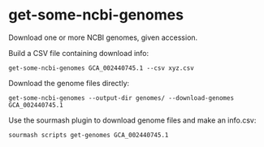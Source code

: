 # get-some-ncbi-genomes

Download one or more NCBI genomes, given accession.

Build a CSV file containing download info:
```
get-some-ncbi-genomes GCA_002440745.1 --csv xyz.csv
```

Download the genome files directly:
```
get-some-ncbi-genomes --output-dir genomes/ --download-genomes GCA_002440745.1
```

Use the sourmash plugin to download genome files and make an info.csv:
```
sourmash scripts get-genomes GCA_002440745.1
```

